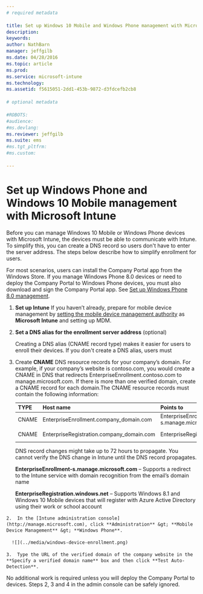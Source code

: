 ```yaml
---
# required metadata

title: Set up Windows 10 Mobile and Windows Phone management with Microsoft Intune | Microsoft Intune
description:
keywords:
author: NathBarn
manager: jeffgilb
ms.date: 04/28/2016
ms.topic: article
ms.prod:
ms.service: microsoft-intune
ms.technology:
ms.assetid: f5615051-2dd1-453b-9872-d3fdcefb2cb8

# optional metadata

#ROBOTS:
#audience:
#ms.devlang:
ms.reviewer: jeffgilb
ms.suite: ems
#ms.tgt_pltfrm:
#ms.custom:

---
```



# Set up Windows Phone and Windows 10 Mobile management with Microsoft Intune
Before you can manage Windows 10 Mobile or Windows Phone devices with Microsoft Intune, the devices must be able to communicate with Intune. To simplify this, you can create a DNS record so users don't have to enter the server address. The steps below describe how to simplify enrollment for users.  

For most scenarios, users can install the Company Portal app from the Windows Store. If you manage Windows Phone 8.0 devices or need to deploy the Company Portal to Windows Phone devices, you must also download and sign the Company Portal app. See [Set up Windows Phone 8.0 management](set-up-windows-phone-8.0-management-with-microsoft-intune.md).

1.  **Set up Intune**
    If you haven’t already, prepare for mobile device management by  [setting the mobile device management authority](get-ready-to-enroll-devices-in-microsoft-intune.md#set-mobile-device-management-authority) as **Microsoft Intune** and setting up MDM.

2.  **Set a DNS alias for the enrollment server address** (optional)

    Creating a DNS alias (CNAME record type) makes it easier for users to enroll their devices. If you don't create a DNS alias, users must

  1.  Create **CNAME** DNS resource records for your company’s domain. For example, if your company’s website is contoso.com, you would create a CNAME in DNS that redirects EnterpriseEnrollment.contoso.com to manage.microsoft.com. If there is more than one verified domain, create a CNAME record for each domain.The CNAME resource records must contain the following information:

      |TYPE|Host name|Points to|TTL|
      |--------|-------------|-------------|-------|
      |CNAME|EnterpriseEnrollment.company_domain.com|EnterpriseEnrollment-s.manage.microsoft.com |1 Hour|
      |CNAME|EnterpriseRegistration.company_domain.com|EnterpriseRegistration.windows.net|1 Hour|

      DNS record changes might take up to 72 hours to propagate. You cannot verify the DNS change in Intune until the DNS record propagates.

      **EnterpriseEnrollment-s.manage.microsoft.com** – Supports a redirect to the Intune service with domain recognition from the email’s domain name

      **EnterpriseRegistration.windows.net** – Supports Windows 8.1 and Windows 10 Mobile devices that will register with Azure Active Directory using their work or school account

    2.  In the [Intune administration console](http://manage.microsoft.com), click **Administration** &gt; **Mobile Device Management** &gt; **Windows Phone**.

      ![](../media/windows-device-enrollment.png)

    3.  Type the URL of the verified domain of the company website in the **Specify a verified domain name** box and then click **Test Auto-Detection**.



No additional work is required unless you will deploy the Company Portal to devices.  Steps 2, 3 and 4 in the admin console can be safely ignored.
